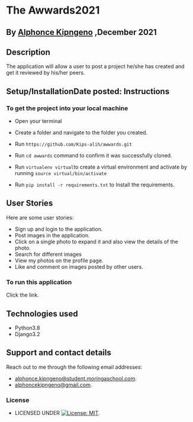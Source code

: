 # The Awwards2021

## By [Alphonce Kipngeno](https://github.com/Kips-alih) ,December 2021

## Description

The application will allow a user to post a project he/she has created and get it reviewed by his/her peers.

## Setup/InstallationDate posted: Instructions

### To get the project into your local machine

* Open your terminal
* Create a folder and navigate to the folder you created.
* Run `https://github.com/Kips-alih/awwards.git`
* Run `cd awwards` command to confirm it was successfully cloned.
* Run `virtualenv virtual`to create a virtual environment and activate by running `source virtual/bin/activate`

* Run `pip install -r requirements.txt` to Install the requirements.

## User Stories

Here are some user stories:

* Sign up and login to the application.
* Post images in the application.
* Click on a single photo to expand it and also view the details of the photo.
* Search for different images
* View my photos on the profile page.
* Like and comment on images posted by other users.

### To run this application

 Click the link.

## Technologies used

* Python3.8
* Django3.2

## Support and contact details

Reach out to me through the following email addresses:

* alphonce.kipngeno@student.moringaschool.com.
* alphoncekipngeno@gmail.com.

### License

* LICENSED UNDER  [![License: MIT](https://img.shields.io/badge/License-MIT-yellow.svg)](LICENSE).
